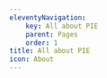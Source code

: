 ```yaml
---
eleventyNavigation:
    key: All about PIE
    parent: Pages
    order: 1
title: All about PIE
icon: About
---
```

